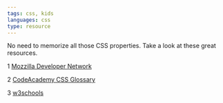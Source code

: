 ```yaml
---
tags: css, kids
languages: css
type: resource
---
```


No need to memorize all those CSS properties. Take a look at these great resources.

1 [Mozzilla Developer Network](https://developer.mozilla.org/en-US/docs/Web/Guide/CSS/Getting_started)

2 [CodeAcademy CSS Glossary](http://www.codecademy.com/glossary/css)

3 [w3schools](http://www.w3schools.com/cssref/)